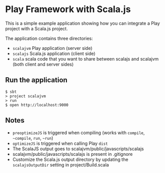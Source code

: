 # Play Framework with Scala.js

This is a simple example application showing how you can integrate a Play project with a Scala.js project.

The application contains three directories:
* `scalajvm` Play application (server side)
* `scalajs` Scala.js application (client side)
* `scala` scala code that you want to share between scalajs and scalajvm (both client and server sides)

## Run the application
```shell
$ sbt
> project scalajvm
> run
$ open http://localhost:9000
```

## Notes
* `preoptimizeJS` is triggered when compiling (works with `compile`, `~compile`, `run`, `~run`)
* `optimizeJS` is triggered when calling Play `dist`
* The ScalaJS output goes to scalajvm/public/javascripts/scalajs
* scalajvm/public/javascripts/scalajs is present in .gitignore
* Customize the Scala.js output directory by updating the `scalajsOutputDir` setting in project/Build.scala
